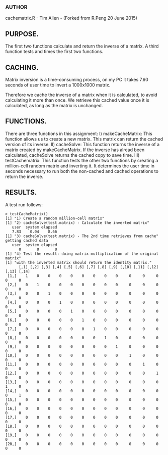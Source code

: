 ### AUTHOR
cachematrix.R - Tim Allen - (Forked from R.Peng 20 June 2015)

## PURPOSE.
The first two functions calculate and return the inverse of a matrix. A third function tests and times the first two functions.

## CACHING.
Matrix inversion is a time-consuming process, on my PC it takes 7.60 seconds of user time to invert a 1000x1000 matrix.

Therefore we cache the inverse of  a matrix when it is calculated, to avoid calculating it more than once. We retrieve this cached value once it is calculated, as long as the matrix is unchanged.

## FUNCTIONS.
There are three functions in this assignment:
I) makeCacheMatrix: This function allows us to create a new matrix. This matrix can return the cached version of its inverse.
II) cacheSolve: This function returns the inverse of a matrix created by makeCacheMatrix.  If the inverse has alread been calculated, cacheSolve returns the cached copy to save time.
III) testCachematrix: This function tests the other two functions by creating a million-cell random matrix and inverting it. It determines the user time in seconds necessary to run both the non-cached and cached operations to return the inverse.

## RESULTS.
A test run follows:

    > testCacheMatrix()
    [1] "1) Create a random million-cell matrix"
    [1] "2) cacheSolve(test.matrix) - Calculate the inverted matrix"
       user  system elapsed 
       7.83    0.04    8.66 
    [1] "3) cacheSolve(test.matrix) - The 2nd time retrieves from cache"
    getting cached data
       user  system elapsed 
          0       0       0 
    [1] "4) Test the result: doing matrix multiplication of the original matrix"
    [1] "with the inverted matrix should return the identity matrix."
          [,1] [,2] [,3] [,4] [,5] [,6] [,7] [,8] [,9] [,10] [,11] [,12] [,13] [,14]
     [1,]    1    0    0    0    0    0    0    0    0     0     0     0     0     0
     [2,]    0    1    0    0    0    0    0    0    0     0     0     0     0     0
     [3,]    0    0    1    0    0    0    0    0    0     0     0     0     0     0
     [4,]    0    0    0    1    0    0    0    0    0     0     0     0     0     0
     [5,]    0    0    0    0    1    0    0    0    0     0     0     0     0     0
     [6,]    0    0    0    0    0    1    0    0    0     0     0     0     0     0
     [7,]    0    0    0    0    0    0    1    0    0     0     0     0     0     0
     [8,]    0    0    0    0    0    0    0    1    0     0     0     0     0     0
     [9,]    0    0    0    0    0    0    0    0    1     0     0     0     0     0
    [10,]    0    0    0    0    0    0    0    0    0     1     0     0     0     0
    [11,]    0    0    0    0    0    0    0    0    0     0     1     0     0     0
    [12,]    0    0    0    0    0    0    0    0    0     0     0     1     0     0
    [13,]    0    0    0    0    0    0    0    0    0     0     0     0     1     0
    [14,]    0    0    0    0    0    0    0    0    0     0     0     0     0     1
    [15,]    0    0    0    0    0    0    0    0    0     0     0     0     0     0
    [16,]    0    0    0    0    0    0    0    0    0     0     0     0     0     0
    [17,]    0    0    0    0    0    0    0    0    0     0     0     0     0     0
    [18,]    0    0    0    0    0    0    0    0    0     0     0     0     0     0
    [19,]    0    0    0    0    0    0    0    0    0     0     0     0     0     0
    [20,]    0    0    0    0    0    0    0    0    0     0     0     0     0     0
